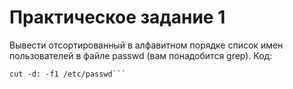 # Практическое задание 1
Вывести отсортированный в алфавитном порядке список имен пользователей в файле passwd (вам понадобится grep).
Код:
```
cut -d: -f1 /etc/passwd```
